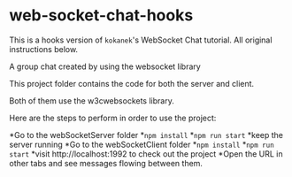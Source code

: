 # web-socket-chat-hooks

This is a hooks version of `kokanek`'s WebSocket Chat tutorial. All original instructions below. 

A group chat created by using the websocket library

This project folder contains the code for both the server and client.

Both of them use the w3cwebsockets library.

Here are the steps to perform in order to use the project:

*Go to the webSocketServer folder
*`npm install`
*`npm run start`
*keep the server running
*Go to the webSocketClient folder
*`npm install`
*`npm run start`
*visit http://localhost:1992 to check out the project
*Open the URL in other tabs and see messages flowing between them.